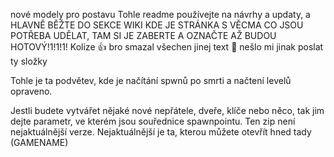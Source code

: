 nové modely pro postavu
Tohle readme používejte na návrhy a updaty, a HLAVNĚ BĚŽTE DO SEKCE WIKI KDE JE STRÁNKA S VĚCMA CO JSOU POTŘEBA UDĚLAT, TAM SI JE ZABERTE A OZNAČTE AŽ BUDOU HOTOVÝ!1!1!1!
Kolize 👍
bro smazal všechen jinej text 🥀
nešlo mi jinak poslat ty složky


Tohle je ta podvětev, kde je načítání spwnů po smrti a načtení levelů opraveno.

Jestli budete vytvářet nějaké nové nepřátele, dveře, klíče nebo něco, tak jim dejte parametr, ve kterém jsou souřednice spawnpointu.
Ten zip není nejaktuálnější verze. Nejaktuálnější je ta, kterou můžete otevřít hned tady (GAMENAME)

